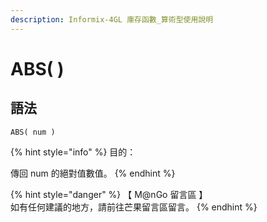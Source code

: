 ```yaml
---
description: Informix-4GL 庫存函數_算術型使用說明
---
```


# ABS( )

## 語法

```
ABS( num )
```

{% hint style="info" %}
目的：

傳回 num 的絕對值數值。
{% endhint %}

{% hint style="danger" %}
【 M@nGo 留言區 】\
如有任何建議的地方，請前往芒果留言區留言。
{% endhint %}
